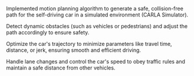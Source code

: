 Implemented motion planning algorithm to generate a safe, collision-free path for the self-driving car in a simulated environment (CARLA Simulator).

Detect dynamic obstacles (such as vehicles or pedestrians) and adjust the path accordingly to ensure safety.

Optimize the car's trajectory to minimize parameters like travel time, distance, or jerk, ensuring smooth and efficient driving.

Handle lane changes and control the car's speed to obey traffic rules and maintain a safe distance from other vehicles.
